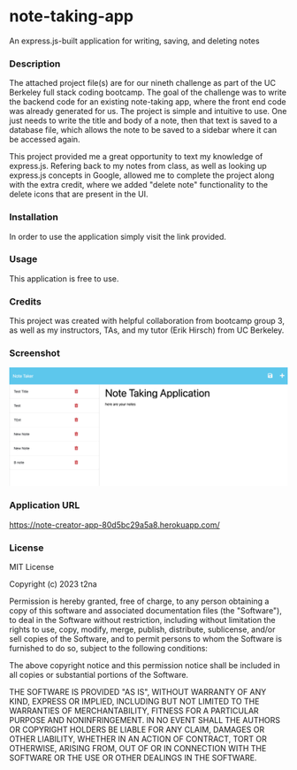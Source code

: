 # note-taking-app

An express.js-built application for writing, saving, and deleting notes

### Description
The attached project file(s) are for our nineth challenge as part of the UC Berkeley full stack coding bootcamp. The goal of the challenge was to write the backend code for an existing note-taking app, where the front end code was already generated for us. The project is simple and intuitive to use. One just needs to write the title and body of a note, then that text is saved to a database file, which allows the note to be saved to a sidebar where it can be accessed again.

This project provided me a great opportunity to text my knowledge of express.js. Refering back to my notes from class, as well as looking up express.js concepts in Google, allowed me to complete the project along with the extra credit, where we added "delete note" functionality to the delete icons that are present in the UI.

### Installation
In order to use the application simply visit the link provided.

### Usage
This application is free to use.

### Credits
This project was created with helpful collaboration from bootcamp group 3, as well as my instructors, TAs, and my tutor (Erik Hirsch) from UC Berkeley.

### Screenshot
![app screenshot](./images/note%20creator.png)

### Application URL
https://note-creator-app-80d5bc29a5a8.herokuapp.com/

### License

MIT License

Copyright (c) 2023 t2na

Permission is hereby granted, free of charge, to any person obtaining a copy of this software and associated documentation files (the "Software"), to deal in the Software without restriction, including without limitation the rights to use, copy, modify, merge, publish, distribute, sublicense, and/or sell copies of the Software, and to permit persons to whom the Software is furnished to do so, subject to the following conditions:

The above copyright notice and this permission notice shall be included in all copies or substantial portions of the Software.

THE SOFTWARE IS PROVIDED "AS IS", WITHOUT WARRANTY OF ANY KIND, EXPRESS OR IMPLIED, INCLUDING BUT NOT LIMITED TO THE WARRANTIES OF MERCHANTABILITY, FITNESS FOR A PARTICULAR PURPOSE AND NONINFRINGEMENT. IN NO EVENT SHALL THE AUTHORS OR COPYRIGHT HOLDERS BE LIABLE FOR ANY CLAIM, DAMAGES OR OTHER LIABILITY, WHETHER IN AN ACTION OF CONTRACT, TORT OR OTHERWISE, ARISING FROM, OUT OF OR IN CONNECTION WITH THE SOFTWARE OR THE USE OR OTHER DEALINGS IN THE SOFTWARE.
